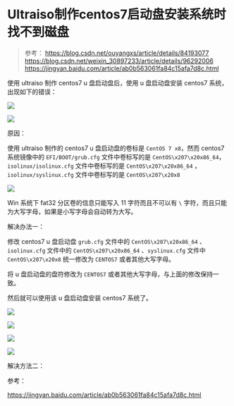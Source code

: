 # Ultraiso制作centos7启动盘安装系统时找不到磁盘


> 参考：
> https://blog.csdn.net/ouyangxs/article/details/84193077  
> https://blog.csdn.net/weixin_30897233/article/details/96292006  
> https://jingyan.baidu.com/article/ab0b563061fa84c15afa7d8c.html


使用 ultraiso 制作 centos7 u 盘启动盘后，使用 u 盘启动盘安装 centos7 系统，出现如下的错误：

![](../../images/20200604-u盘安装centos7系统找不到设备1.png)

![](../../images/20200604-u盘安装centos7系统找不到设备2.png)

原因：

使用 ultraiso 制作的 centos7 u 盘启动盘的卷标是 `CentOS 7 x8`，然而 centos7 系统镜像中的 `EFI/BOOT/grub.cfg` 文件中卷标写的是 `CentOS\x207\x20x86_64`，`isolinux/isolinux.cfg` 文件中卷标写的是 `CentOS\x207\x20x86_64` ，`isolinux/syslinux.cfg` 文件中卷标写的是 `CentOS\x207\x20x8`

![](../../images/20200604-u盘启动盘卷标.png)

Win 系统下 fat32 分区卷的信息只能写入 11 字符而且不可以有 `\` 字符，而且只能为大写字母，如果是小写字母会自动转为大写。


解决办法一：

修改 centos7 u 盘启动盘 `grub.cfg` 文件中的 `CentOS\x207\x20x86_64` 、`isolinux.cfg` 文件中的 `CentOS\x207\x20x86_64` 、`syslinux.cfg` 文件中 `CentOS\x207\x20x8` 统一修改为 `CENTOS7` 或者其他大写字母。

将 u 盘启动盘的盘符修改为 `CENTOS7` 或者其他大写字母，与上面的修改保持一致。

然后就可以使用该 u 盘启动盘安装 centos7 系统了。

![](../../images/20200604-u盘启动盘grub.cfg文件对比.png)

![](../../images/20200604-u盘启动盘isolinux.cfg文件对比.png)

![](../../images/20200604-u盘启动盘syslinux.cfg文件对比.png)

![](../../images/20200604-修改盘符为CENTOS7.png)


解决方法二：

参考：

https://jingyan.baidu.com/article/ab0b563061fa84c15afa7d8c.html
